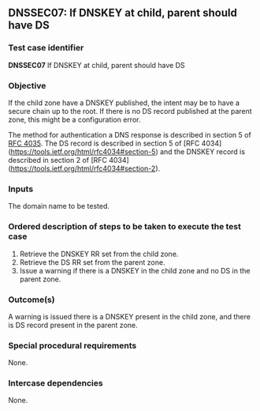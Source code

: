 ## DNSSEC07: If DNSKEY at child, parent should have DS

### Test case identifier
**DNSSEC07** If DNSKEY at child, parent should have DS

### Objective

If the child zone have a DNSKEY published, the intent may be to have a
secure chain up to the root. If there is no DS record published at the
parent zone, this might be a configuration error.

The method for authentication a DNS response is described in section 5 of
[RFC 4035](https://tools.ietf.org/html/rfc4035#section-5). The DS record
is described in section 5 of [RFC 4034]
(https://tools.ietf.org/html/rfc4034#section-5) and the DNSKEY record is
described in section 2 of [RFC 4034]
(https://tools.ietf.org/html/rfc4034#section-2).

### Inputs

The domain name to be tested.

### Ordered description of steps to be taken to execute the test case

1. Retrieve the DNSKEY RR set from the child zone.
2. Retrieve the DS RR set from the parent zone.
3. Issue a warning if there is a DNSKEY in the child zone and no DS in the parent zone.

### Outcome(s)

A warning is issued there is a DNSKEY present in the child zone, and there
is DS record present in the parent zone.

### Special procedural requirements

None.

### Intercase dependencies

None.
